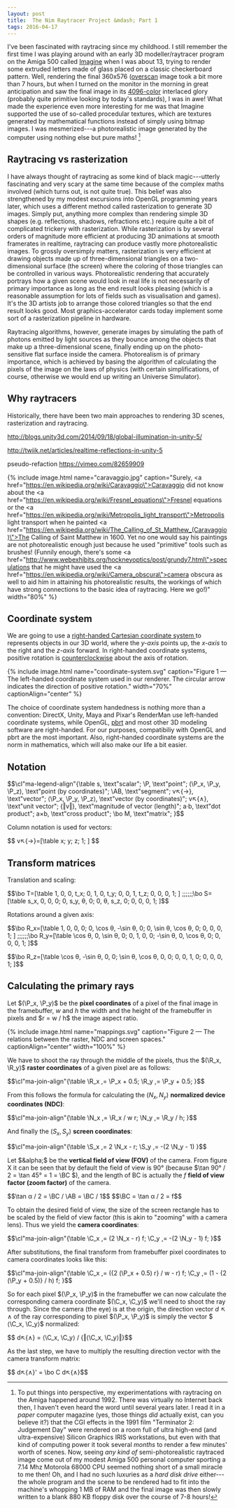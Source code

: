 ```yaml
---
layout: post
title:  The Nim Raytracer Project &mdash; Part 1
tags: 2016-04-17
---
```


I've been fascinated with raytracing since my childhood. I still remember the
first time I was playing around with an early 3D modeller/raytracer program on
the Amiga 500 called
[Imagine](https://en.wikipedia.org/wiki/Imagine_%283D_modeling_software%29)
when I was about 13, trying to render some extruded letters made of glass
placed on a classic checkerboard pattern. Well, rendering the final 360x576
([overscan](https://en.wikipedia.org/wiki/Overscan>!) image took a bit more
than 7 hours, but when I turned on the monitor in the morning in great
anticipation and saw the final image in its
[4096-color](https://en.wikipedia.org/wiki/Hold-And-Modify) interlaced glory
(probably quite primitive looking by today's standards), I was in awe! What
made the experience even more interesting for me was that Imagine supported
the use of so-called procedular textures, which are textures generated by
mathematical functions instead of simply using bitmap images. I was
mesmerized---a photorealistic image generated by the computer using nothing
else but pure maths! [^amiga]

## Raytracing vs rasterization

I have always thought of raytracing as some kind of black magic---utterly
fascinating and very scary at the same time because of the complex maths
involved (which turns out, is not quite true). This belief was also
strengthened by my modest excursions into OpenGL programming years later,
which uses a different method called rasterization to generate 3D images.
Simply put, anything more complex than rendering simple 3D shapes (e.g.
reflections, shadows, refractions etc.) require quite a bit of complicated
trickery with rasterization. While rasterization is by several orders of
magnitude more efficient at producing 3D animations at smooth framerates in
realtime, raytracing can produce vastly more photorealistic images. To grossly
oversimply matters, rasterization is very efficient at drawing objects made up
of three-dimensional triangles on a two-dimensional surface (the screen) where
the coloring of those triangles can be controlled in various ways.
Photorealistic rendering that accurately portrays how a given scene would look
in real life is not necessarily of primary importance as long as the end
result looks pleasing (which is a reasonable assumption for lots of fields
such as visualisation and games). It's the 3D artists job to arrange those
colored triangles so that the end result looks good. Most graphics-accelerator
cards today implement some sort of a rasterization pipeline in hardware. 

Raytracing algorithms, however, generate images by simulating the path of
photons emitted by light sources as they bounce among the objects that make up
a three-dimensional scene, finally ending up on the photo-sensitive flat
surface inside the camera. Photorealism is of primary importance, which is
achieved by basing the algorithm of calculating the pixels of the image on the
laws of physics (with certain simplifications, of course, otherwise we would
end up writing an Universe Simulator).


[^amiga]: To put things into perspective, my experimentations with raytracing on the Amiga happened around 1992. There was virtually no Internet back then, I haven't even heard the word until several years later. I read it in a *paper* computer magazine (yes, those things *did* actually exist, can you believe it?) that the CGI effects in the 1991 film "Terminator 2: Judgement Day" were rendered on a room full of ultra high-end (and ultra-expensive) Silicon Graphics IRIS workstations, but even with that kind of computing power it took several *months* to render a few minutes' worth of scenes. Now, seeing *any kind of* semi-photorealistic raytraced image come out of my modest Amiga 500 personal computer sporting a 7.14 Mhz Motorola 68000 CPU seemed nothing short of a small miracle to me then! Oh, and I had no such luxuries as a *hard disk drive* either---the whole program and the scene to be rendered had to fit into the machine's whopping 1 MB of RAM and the final image was then slowly written to a blank 880 KB floppy disk over the course of 7-8 hours!

## Why raytracers

Historically, there have been two main approaches to rendering 3D scenes,
rasterization and raytracing. 



http://blogs.unity3d.com/2014/09/18/global-illumination-in-unity-5/

http://twiik.net/articles/realtime-reflections-in-unity-5

pseudo-refaction
https://vimeo.com/82659909

{% include image.html name="caravaggio.jpg" caption="Surely, <a href=\"https://en.wikipedia.org/wiki/Caravaggio\">Caravaggio</a> did not know about the <a href=\"https://en.wikipedia.org/wiki/Fresnel_equations\">Fresnel equations</a> or the <a href=\"https://en.wikipedia.org/wiki/Metropolis_light_transport\">Metropolis light transport</a> when he painted <a href=\"https://en.wikipedia.org/wiki/The_Calling_of_St_Matthew_(Caravaggio)\">The Calling of Saint Matthew</a> in 1600. Yet no one would say his paintings are not photorealistic enough just because he used \"primitive\" tools such as brushes! (Funnily enough, there's some <a href=\"http://www.webexhibits.org/hockneyoptics/post/grundy7.html\">speculations</a> that he might have used the <a href=\"https://en.wikipedia.org/wiki/Camera_obscura\">camera obscura</a> as well to aid him in attaining his photorealistic results, the workings of which have strong connections to the basic idea of raytracing. Here we go!)" width="80%" %} 


## Coordinate system

We are going to use a [right-handed Cartesian coordinate system
](https://en.wikipedia.org/wiki/Cartesian_coordinate_system#In_three_dimensions)
to represents objects in our 3D world, where the *y-axis* points up, the *x-axis* to the right and the *z-axis* forward. In right-handed coordinate systems, positive rotation is [counterclockwise](https://www.evl.uic.edu/ralph/508S98/coordinates.html) about the axis of rotation.

{% include image.html name="coordinate-system.svg" caption="Figure 1 &mdash; The left-handed coordinate system used in our renderer. The circular arrow indicates the direction of positive rotation." width="70%" captionAlign="center" %}

The choice of coordinate system handedness is nothing more than a convention: DirectX,
Unity, Maya and Pixar's RenderMan use left-handed coordinate systems, while OpenGL,
[pbrt](http://www.pbrt.org/) and most other 3D modeling software are
right-handed. For our purposes, compatibiliy with OpenGL and pbrt are the most
important. Also, right-handed coordinate systems are the norm in mathematics,
which will also make our life a bit easier.

## Notation

\$\$\cl\"ma-legend-align\"{\table
s, \text\"scalar\";
\P, \text\"point\";
(\P_x, \P_y, \P_z), \text\"point (by coordinates)\";
\AB, \text\"segment\";
v↖{→}, \text\"vector\";
⟨\P_x, \P_y, \P_z⟩, \text\"vector (by coordinates)\";
v↖{∧}, \text\"unit vector\";
{‖v‖}, \text\"magnitude of vector (length)\";
a·b, \text\"dot product\";
a×b, \text\"cross product\";
\bo M, \text\"matrix\";
}\$\$

Column notation is used for vectors:

\$\$ v↖{→}=[\table x; y; z; 1; ] \$\$

## Transform matrices

Translation and scaling:

\$\$\bo T=[\table
1, 0, 0, t_x;
0, 1, 0, t_y;
0, 0, 1, t_z;
0, 0, 0, 1;
]
\;\;\;\;\;\;\bo S=[\table
s_x,   0,   0, 0;
  0, s_y,   θ, 0;
  0,   θ, s_z, 0;
  0,   0,   0, 1;
]\$\$

Rotations around a given axis:

\$\$\bo R_x=[\table
1,      0,       0, 0;
0, \cos θ, -\sin θ, 0;
0, \sin θ,  \cos θ, 0;
0,      0,       0, 1;
]
\;\;\;\;\;\;\bo R_y=[\table
 \cos θ, 0, \sin θ, 0;
      0, 1,      0, 0;
-\sin θ, 0, \cos θ, 0;
      0, 0,      0, 1;
]\$\$

\$\$\bo R_z=[\table
\cos θ, -\sin θ, 0, 0;
\sin θ,  \cos θ, 0, 0;
     0,       0, 1, 0;
     0,       0, 0, 1;
]\$\$

## Calculating the primary rays

Let $(\P_x, \P_y)$ be the **pixel coordinates** of a pixel of the final image in the framebuffer, $w$ and $h$ the width and the height of the framebuffer in pixels and \$r = w / h\$ the image aspect ratio.

{% include image.html name="mappings.svg" caption="Figure 2 &mdash; The relations between the raster, NDC and screen spaces." captionAlign="center" width="100%" %}

We have to shoot the ray through the middle of the pixels, thus the $(\R_x, \R_y)$ **raster coordinates** of a given pixel are as follows:

\$\$\cl\"ma-join-align\"{\table
\R_x ,= \P_x + 0.5;
\R_y ,= \P_y + 0.5;
}\$\$

From this follows the formula for calculating the $(N_x, N_y)$ **normalized device coordinates (NDC)**:

\$\$\cl\"ma-join-align\"{\table
\N_x ,= \R_x / w r;
\N_y ,= \R_y / h;
}\$\$

And finally the $(S_x, S_y)$ **screen coordinates**:

\$\$\cl\"ma-join-align\"{\table
\S_x ,= 2 \N_x - r;
\S_y ,= -(2 \N_y - 1)
}\$\$

Let $&alpha;$ be the **vertical field of view (FOV)** of the camera. From figure
X it can be seen that by default the field of view is 90&deg; (because $\tan
90&deg; / 2 = \tan 45&deg; = 1 = \BC $), and the length of BC is actually the
$f$ **field of view factor (zoom factor)** of the camera.

\$\$\tan &alpha; / 2 = \BC / \AB = \BC / 1\$\$
\$\$\BC = \tan &alpha; / 2 = f$\$

To obtain the desired field of view, the size of the screen rectangle has to
be scaled by the field of view factor (this is akin to "zooming" with a camera
lens). Thus we yield the **camera coordinates**:

\$\$\cl\"ma-join-align\"{\table
\C_x ,= (2 \N_x - r) f;
\C_y ,= -(2 \N_y - 1) f;
}\$$

After substitutions, the final transform from framebuffer pixel coordinates to camera coordinates looks like this:

\$\$\cl\"ma-join-align\"{\table
\C_x ,= ({2 (\P_x + 0.5) r} / w - r) f;
\C_y ,= (1 - {2 (\P_y + 0.5)} / h) f;
}\$$

So for each pixel $(\P_x, \P_y)$ in the framebuffer we can now calculate the
corresponding camera coordinate $(\C_x, \C_y)$ we'll need to shoot
the ray through. Since the camera (the eye) is at the origin, the direction
vector $d↖{∧}$ of the ray corresponding to pixel $(\P_x, \P_y)$ is simply the
vector $⟨\C_x, \C_y⟩$ normalized:

\$\$ d↖{∧} = ⟨\C_x, \C_y⟩ / {‖⟨\C_x, \C_y⟩‖}\$\$

As the last step, we have to multiply the resulting direction vector with the
camera transform matrix:

\$\$ d↖{∧}' = \bo C d↖{∧}\$\$
